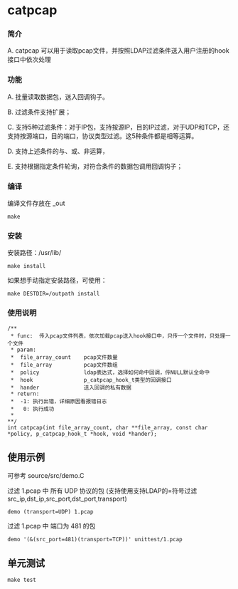 catpcap
=========

### 简介

A. catpcap 可以用于读取pcap文件，并按照LDAP过滤条件送入用户注册的hook接口中依次处理

### 功能

A. 批量读取数据包，送入回调钩子。

B. 过滤条件支持扩展；

C. 支持5种过滤条件：对于IP包，支持按源IP，目的IP过滤，对于UDP和TCP，还支持按源端口，目的端口，协议类型过滤。这5种条件都是相等运算。

D. 支持上述条件的与、或、非运算，

E. 支持根据指定条件轮询，对符合条件的数据包调用回调钩子；

### 编译

编译文件存放在 _out
```
make
```

### 安装

安装路径：/usr/lib/ 
```
make install
```
如果想手动指定安装路径，可使用：
```
make DESTDIR=/outpath install
```

### 使用说明

```
/**
 * func:  传入pcap文件列表，依次加载pcap送入hook接口中，只传一个文件时，只处理一个文件
 * param:
 *	file_array_count	pcap文件数量
 *	file_array			pcap文件数组
 *	policy				ldap表达式，选择如何命中回调，传NULL默认全命中
 *	hook				p_catpcap_hook_t类型的回调接口
 *	hander				送入回调的私有数据
 * return:
 *	-1: 执行出错，详细原因看报错日志
 *	 0: 执行成功
 *
**/
int catpcap(int file_array_count, char **file_array, const char *policy, p_catpcap_hook_t *hook, void *hander);
```

## 使用示例

可参考 source/src/demo.C

过滤 1.pcap 中 所有 UDP 协议的包 (支持使用支持LDAP的=符号过滤src_ip,dst_ip,src_port,dst_port,transport)
```
demo (transport=UDP) 1.pcap
```

过滤 1.pcap 中 端口为 481 的包
```
demo '(&(src_port=481)(transport=TCP))' unittest/1.pcap
```

## 单元测试

```
make test
```

